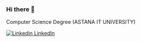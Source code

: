 ### Hi there 👋

<!--
**anzeder/anzeder** is a ✨ _special_ ✨ repository because its `README.md` (this file) appears on your GitHub profile.

Here are some ideas to get you started:

- 🔭 I’m currently working on ...
- 🌱 I’m currently learning ...
- 👯 I’m looking to collaborate on ...
- 🤔 I’m looking for help with ...
- 💬 Ask me about ...
- 📫 How to reach me: ...
- 😄 Pronouns: ...
- ⚡ Fun fact: ...
-->
Computer Science Degree (ASTANA IT UNIVERSITY)



[![Linkedin](https://i.stack.imgur.com/gVE0j.png) LinkedIn](https://www.linkedin.com/in/samtokish/)
&nbsp;

